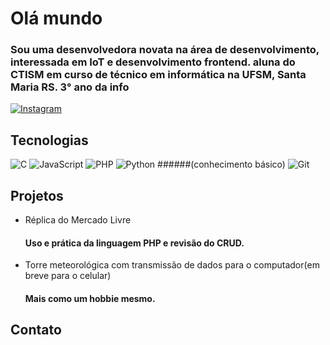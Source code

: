 # Olá mundo
### Sou uma desenvolvedora novata na área de desenvolvimento, interessada em IoT e desenvolvimento frontend. aluna do CTISM em curso de técnico em informática na UFSM, Santa Maria RS. 3° ano da info
[![Instagram](https://img.shields.io/badge/Instagram-%23E4405F.svg?style=for-the-badge&logo=Instagram&logoColor=white)](https://www.instagram.com/mlkmal0_j/)

## Tecnologias
![C](https://img.shields.io/badge/c-%2300599C.svg?style=for-the-badge&logo=c&logoColor=white)
![JavaScript](https://img.shields.io/badge/javascript-%23323330.svg?style=for-the-badge&logo=javascript&logoColor=%23F7DF1E)
![PHP](https://img.shields.io/badge/php-%23777BB4.svg?style=for-the-badge&logo=php&logoColor=white)
![Python](https://img.shields.io/badge/python-3670A0?style=for-the-badge&logo=python&logoColor=ffdd54)
######(conhecimento básico)
![Git](https://img.shields.io/badge/git-%23F05033.svg?style=for-the-badge&logo=git&logoColor=white)
## Projetos
- Réplica do Mercado Livre
  #### Uso e prática da linguagem PHP e revisão do CRUD.
- Torre meteorológica com transmissão de dados para o computador(em breve para o celular)
  #### Mais como um hobbie mesmo.
## Contato


